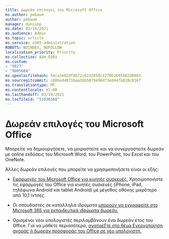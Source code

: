 ```yaml
---
title: Δωρεάν επιλογές του Microsoft Office
ms.author: pebaum
author: pebaum
manager: dansimp
ms.date: 03/16/2021
ms.audience: Admin
ms.topic: article
ms.service: o365-administration
ROBOTS: NOINDEX, NOFOLLOW
localization_priority: Priority
ms.collection: Adm_O365
ms.custom:
- "9827"
- "9005684"
ms.openlocfilehash: 5dca3e02dfdb72c6232658c32f0b269f602d8903
ms.sourcegitcommit: c08bed4071baa3bb5879496df3ed44fb828c8367
ms.translationtype: MT
ms.contentlocale: el-GR
ms.lasthandoff: 03/19/2021
ms.locfileid: "51036568"
---
```

# <a name="free-microsoft-office-options"></a>Δωρεάν επιλογές του Microsoft Office

Μπορείτε να δημιουργήσετε, να μοιραστείτε και να συνεργαστείτε δωρεάν με online εκδόσεις του Microsoft Word, του PowerPoint, του Excel και του OneNote.

Άλλες δωρεάν επιλογές που μπορείτε να χρησιμοποιήσετε είναι οι εξής:

- [Εφαρμογές του Microsoft Office για κινητές συσκευές.](https://products.office.com/mobile/office?wt.mc_id=Cons_Office_Chatbot) Χρησιμοποιήστε τις εφαρμογές του Office για κινητές συσκευές (iPhone, iPad, τηλέφωνα Android και tablet Android) με μέγεθος οθόνης μικρότερο από 10,1 ίντσες.

- Οι σπουδαστές σε κατάλληλα ιδρύματα [μπορούν να εγγραφείτε στο Microsoft 365 για εκπαιδευτικά ιδρύματα δωρεάν.](https://www.microsoft.com/education/products/office?wt.mc_id=Cons_Office_Chatbot)

- Ορισμένοι νέοι υπολογιστές περιλαμβάνουν ένα δωρεάν έτος του Office. Για να μάθετε περισσότερα, [ανατρέξτε στο θέμα Ενεργοποίηση αγοράς ή δωρεάν προσφοράς του Office σε νέο υπολογιστή.](https://support.office.com/article/89881633-0b26-4ca8-816b-93f347bd92c0?wt.mc_id=Cons_Office_Chatbot)